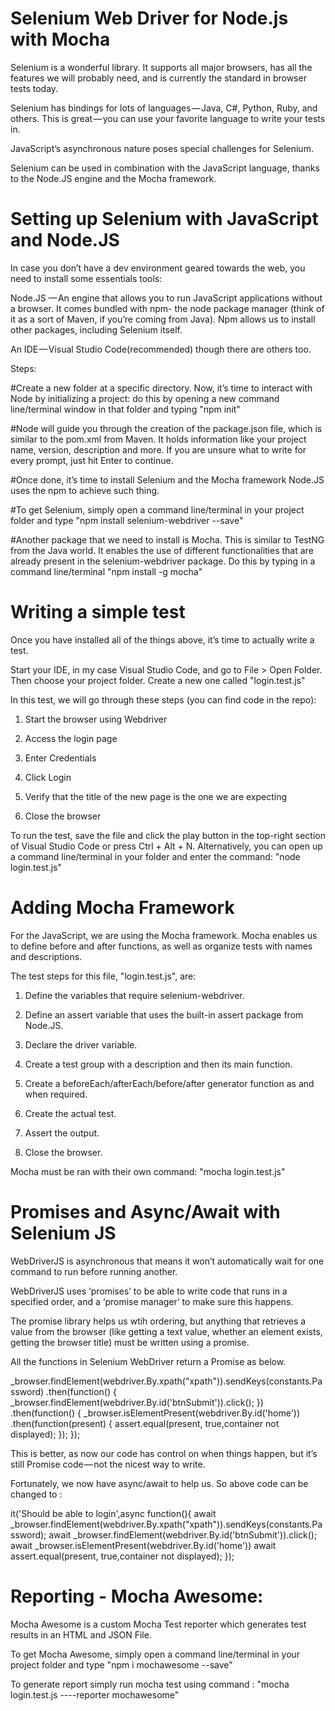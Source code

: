 # Selenium Web Driver for Node.js with Mocha

Selenium is a wonderful library. It supports all major browsers, has all the features we will probably need, and is currently the standard in browser tests today.

Selenium has bindings for lots of languages — Java, C#, Python, Ruby, and others. This is great — you can use your favorite language to write your tests in.

JavaScript’s asynchronous nature poses special challenges for Selenium.

Selenium can be used in combination with the JavaScript language, thanks to the Node.JS engine and the Mocha framework.

# Setting up Selenium with JavaScript and Node.JS

In case you don’t have a dev environment geared towards the web, you need to install some essentials tools:

Node.JS — An engine that allows you to run JavaScript applications without a browser. It comes bundled with npm- the node package manager (think of it as a sort of Maven, if you’re coming from Java). Npm allows us to install other packages, including Selenium itself.

An IDE — Visual Studio Code(recommended) though there are others too.

Steps:

#Create a new folder at a specific directory. Now, it’s time to interact with Node by initializing a project: do this by opening a new command line/terminal window in that folder and typing "npm init"

#Node will guide you through the creation of the package.json file, which is similar to the pom.xml from Maven. It holds information like your project name, version, description and more. If you are unsure what to write for every prompt, just hit Enter to continue.

#Once done, it’s time to install Selenium and the Mocha framework  Node.JS uses the npm to achieve such thing.

#To get Selenium, simply open a command line/terminal in your project folder and type "npm install selenium-webdriver --save"

#Another package that we need to install is Mocha. This is similar to TestNG from the Java world. It enables the use of different functionalities that are already present in the selenium-webdriver package. Do this by typing in a command line/terminal "npm install -g mocha"

# Writing a simple test

Once you have installed all of the things above, it’s time to actually write a test.

Start your IDE, in my case Visual Studio Code, and go to File > Open Folder. Then choose your project folder. 
Create a new one called "login.test.js"

In this test, we will go through these steps (you can find code in the repo):

1. Start the browser using Webdriver

2. Access the login page

3. Enter Credentials

4. Click Login

5. Verify that the title of the new page is the one we are expecting

6. Close the browser

To run the test, save the file and click the play button in the top-right section of Visual Studio Code or press Ctrl + Alt + N. Alternatively, you can open up a command line/terminal in your folder and enter the command: "node login.test.js"

# Adding Mocha Framework

For the JavaScript, we are using the Mocha framework. Mocha enables us to define before and after functions, as well as organize tests with names and descriptions.

The test steps for this file, "login.test.js", are:

1. Define the variables that require selenium-webdriver.

2. Define an assert variable that uses the built-in assert package from Node.JS.

3. Declare the driver variable.

4. Create a test group with a description and then its main function.

5. Create a beforeEach/afterEach/before/after generator function as and when required.

6. Create the actual test.

7. Assert the output.

8. Close the browser.

Mocha must be ran with their own command: "mocha login.test.js"

# Promises and Async/Await with Selenium JS

WebDriverJS is asynchronous that means it won’t automatically wait for one command to run before running another.

WebDriverJS uses ‘promises’ to be able to write code that runs in a specified order, and a ‘promise manager’ to make sure this happens.

The promise library helps us wtih ordering, but anything that retrieves a value from the browser (like getting a text value, whether an element exists, getting the browser title) must be written using a promise.

All the functions in Selenium WebDriver return a Promise as below.

_browser.findElement(webdriver.By.xpath("xpath")).sendKeys(constants.Password)
.then(function() {
_browser.findElement(webdriver.By.id('btnSubmit')).click();
})
.then(function() {
_browser.isElementPresent(webdriver.By.id('home'))
.then(function(present) {
      assert.equal(present, true,container not displayed);
});
});

This is better, as now our code has control on when things happen, but it’s still Promise code — not the nicest way to write.

Fortunately, we now have async/await to help us. So above code can be changed to :

it('Should be able to login',async function(){
await _browser.findElement(webdriver.By.xpath("xpath")).sendKeys(constants.Password);
await _browser.findElement(webdriver.By.id('btnSubmit')).click();
await _browser.isElementPresent(webdriver.By.id('home'))
await assert.equal(present, true,container not displayed);
});
    

# Reporting - Mocha Awesome:

Mocha Awesome is a custom Mocha Test reporter which generates test results in an HTML and JSON File.

To get Mocha Awesome, simply open a command line/terminal in your project folder and type "npm i mochawesome --save"

To generate report simply run mocha test using command : "mocha login.test.js ----reporter mochawesome"
